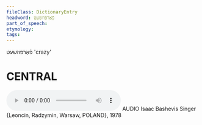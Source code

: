 ```yaml
---
fileClass: DictionaryEntry
headword: פֿאַרפּוזשעט
part_of_speech: 
etymology: 
tags: 
---
```

פֿאַרפּוזשעט
'crazy'

CENTRAL
========

<audio controls src="https://ia801503.us.archive.org/5/items/BashevisLexicon/Farpuzhet-IsaacBashevisSinger1978.mp3"></audio>
AUDIO Isaac Bashevis Singer {Leoncin, Radzymin, Warsaw, POLAND}, 1978